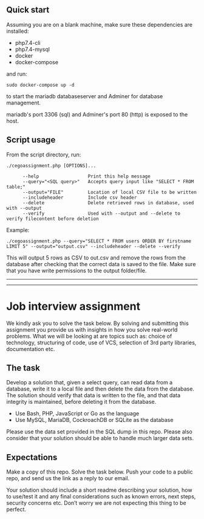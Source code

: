## Quick start
Assuming you are on a blank machine, make sure these dependencies are installed:
 - php7.4-cli
 - php7.4-mysql
 - docker
 - docker-compose

and run:
```
sudo docker-compose up -d
```
to start the mariadb databaseserver and Adminer for database management.

mariadb's port 3306 (sql) and Adminer's port 80 (http) is exposed to the host.

## Script usage
From the script directory, run:
```
./cegoassignment.php [OPTIONS]...

      --help                  Print this help message
      --query="<SQL query>"   Accepts query input like "SELECT * FROM table;"
      --output="FILE"         Location of local CSV file to be written
      --includeheader         Include csv header
      --delete                Delete retrieved rows in database, used with --output
      --verify                Used with --output and --delete to verify filecontent before deletion
```
Example:
```
./cegoassignment.php --query="SELECT * FROM users ORDER BY firstname LIMIT 5" --output="output.csv" --includeheader --delete --verify
```
This will output 5 rows as CSV to out.csv and remove the rows from the database after checking that the correct data is saved to the file.
Make sure that you have write permissions to the output folder/file.

---
---

# Job interview assignment
We kindly ask you to solve the task below. By solving and submitting this assignment you provide us with insights in how you solve real-world problems. What we will be looking at are topics such as: choice of technology, structuring of code, use of VCS, selection of 3rd party libraries, documentation etc.

## The task
Develop a solution that, given a select query, can read data from a database, write it to a local file and then delete the data from the database. The solution should verify that data is written to the file, and that data integrity is maintained, before deleting it from the database.

- Use Bash, PHP, JavaScript or Go as the language
- Use MySQL, MariaDB, CockroachDB or SQLite as the database

Please use the data set provided in the SQL dump in this repo. Please also consider that your solution should be able to handle much larger data sets.

## Expectations
Make a copy of this repo. Solve the task below. Push your code to a public repo, and send us the link as a reply to our email.

Your solution should include a short readme describing your solution, how to use/test it and any final considerations such as known errors, next steps, security concerns etc. Don’t worry we are not expecting this thing to be perfect.

